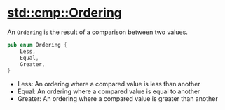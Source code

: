 # [std::cmp::Ordering](https://doc.rust-lang.org/std/cmp/enum.Ordering.html)

An `Ordering` is the result of a comparison between two values.

```rust
pub enum Ordering {
    Less,
    Equal,
    Greater,
}
```

- Less: An ordering where a compared value is less than another
- Equal: An ordering where a compared value is equal to another
- Greater: An ordering where a compared value is greater than another